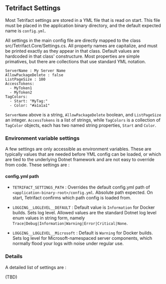 ## Tetrifact Settings

Most Tetrifact settings are stored in a YML file that is read on start. This file must be placed in the application binary directory, and the default expected name is `config.yml`. 

All settings in the main config file are directly mapped to the class src/Tetrifact.Core/Settings.cs. All property names are capitalize, and must be printed exactly as they appear in that class. Default values are hardcoded in that class' constructure. Most properties are simple primatives, but there are collections that use standard YML notation.

    ServerName : My Server Name
    AllowPackageDelete : false
    ListPageSize : 100
    AccessTokens:
      - MyToken1
      - MyToken2
    TagColors:
      - Start: "MyTag:"  
      - Color: "#a1a1a1"

`ServerName` above is a string, `AllowPackageDelete` boolean, and `ListPageSize` an integer. `AccessTokens` is a list of strings, while `TagColors` is a collection of `TagColor` objects, each has two named string properties, `Start` and `Color`.

### Environment variable settings

A few settings are only accessible as environment variables. These are typically values that are needed before YML config can be loaded, or which are tied to the underlying Dotnet framework and are not easy to override from code. These settings are :

#### config.yml path

- `TETRIFACT_SETTINGS_PATH` : Overrides the default config.yml path of `<application-binary-root>/config.yml`. Absolute path expected. On start, Tetrifact confirms which path config is loaded from.

- `LOGGING__LOGLEVEL__DEFAULT` : Default value is `Information` for Docker builds. Sets log level. Allowed values are the standard Dotnet log level enum values in string form, namely `Trace|Debug|Information|Warning|Error|Critical|None`. 

- `LOGGING__LOGLEVEL__Microsoft` : Default is `Warning` for Docker builds. Sets log level for Microsoft-namespaced server components, which normally flood your logs with noise under regular use.

### Details

A detailed list of settings are :

(TBD)


